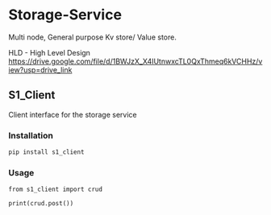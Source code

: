 # Storage-Service
Multi node, General purpose Kv store/ Value store. 

HLD - High Level Design
https://drive.google.com/file/d/1BWJzX_X4IUtnwxcTL0QxThmeq6kVCHHz/view?usp=drive_link


## S1_Client

Client interface for the storage service

### Installation

```bash
pip install s1_client
```

### Usage 
```
from s1_client import crud

print(crud.post())
```

